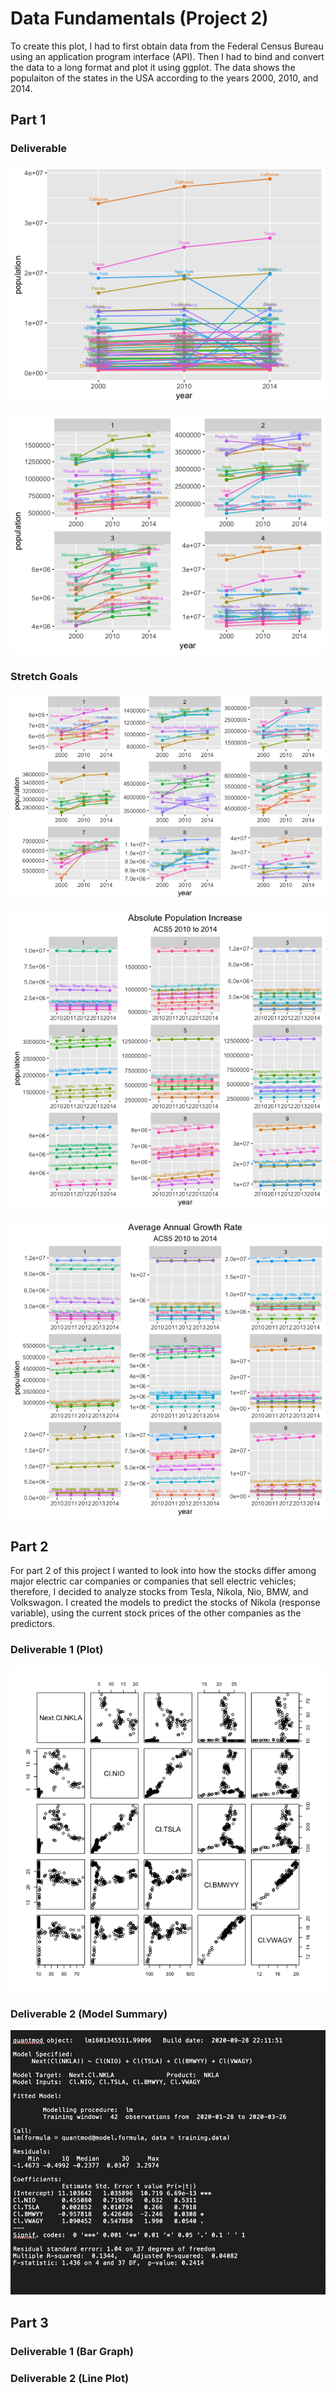 # Data Fundamentals (Project 2)

To create this plot, I had to first obtain data from the Federal Census Bureau using an application program interface (API). Then I had to bind and convert the data to a long format and plot it using ggplot. The data shows the populaiton of the states in the USA according to the years 2000, 2010, and 2014.

## Part 1

### Deliverable 

![Plot](3year_plot_all_states.png)

![Plot2](plot_new_4_ttl.png)

### Stretch Goals 

![stretchgoal_plot](9quartiles_3by3_stretchgoal_plot.png)

![Plot1](abs_pop_plot.png)

![Plot2](avg_annual_plot.png)

## Part 2

For part 2 of this project I wanted to look into how the stocks differ among major electric car companies or companies that sell electric vehicles; therefore, I decided to analyze stocks from Tesla, Nikola, Nio, BMW, and Volkswagon. I created the models to predict the stocks of Nikola (response variable), using the current stock prices of the other companies as the predictors. 
### Deliverable 1 (Plot)

![Carsplot](5predictor_plot_cars.png)

### Deliverable 2 (Model Summary)

![modelsummary](screen_shot_cars_modelsumm.png)

## Part 3


### Deliverable 1 (Bar Graph)


### Deliverable 2 (Line Plot) 







